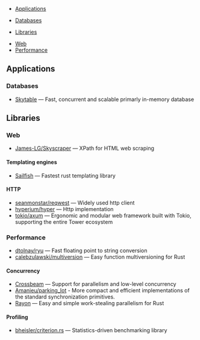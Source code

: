 - [Applications](#applications)
* [Databases](#databases)
- [Libraries](#libraries)
* [Web](#web)
* [Performance](#performance)

## Applications
### Databases
* [Skytable](https://github.com/skytable/skytable) — Fast, concurrent and scalable primarly in-memory database
## Libraries
### Web
* [James-LG/Skyscraper](https://github.com/James-LG/Skyscraper) — XPath for HTML web scraping
#### Templating engines
* [Sailfish](https://github.com/rust-sailfish/sailfish) — Fastest rust templating library
#### HTTP
* [seanmonstar/reqwest](https://github.com/seanmonstar/reqwest) — Widely used http client
* [hyperium/hyper](https://github.com/hyperium/hyper) — Http implementation
* [tokio/axum](https://github.com/tokio-rs/axum) — Ergonomic and modular web framework built with Tokio, supporting the entire Tower ecosystem
### Performance
* [dtolnay/ryu](https://github.com/dtolnay/ryu) — Fast floating point to string conversion
* [calebzulawski/multiversion](https://github.com/calebzulawski/multiversion) — Easy function multiversioning for Rust
#### Concurrency
* [Crossbeam](https://github.com/crossbeam-rs/crossbeam) — Support for parallelism and low-level concurrency
* [Amanieu/parking_lot](https://github.com/Amanieu/parking_lot) - More compact and efficient implementations of the standard synchronization primitives.
* [Rayon](https://github.com/rayon-rs/rayon) — Easy and simple work-stealing parallelism for Rust 
#### Profiling
* [bheisler/criterion.rs](https://github.com/bheisler/criterion.rs) — Statistics-driven benchmarking library

